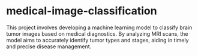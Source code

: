 # medical-image-classification
This project involves developing a machine learning model to classify brain tumor images based on medical diagnostics. By analyzing MRI scans, the model aims to accurately identify tumor types and stages, aiding in timely and precise disease management.
